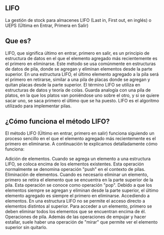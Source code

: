 ## LIFO
La gestión de stock para almacenes LIFO (Last in, First out, en inglés) o  UEPS (Última en Entrar, Primera en Salir)
## Que es?
LIFO, que significa último en entrar, primero en salir, es un principio de estructura de datos en el que el elemento agregado más recientemente es el primero en eliminarse. Este método se usa comúnmente en estructuras de datos de pila, donde se agregan y eliminan elementos desde la parte superior. En una estructura LIFO, el último elemento agregado a la pila será el primero en retirarse, similar a una pila de placas donde se agregan y quitan placas desde la parte superior.
El término LIFO se utiliza en estructuras de datos y teoría de colas. Guarda analogía con una pila de platos, en la que los platos van poniéndose uno sobre el otro, y si se quiere sacar uno, se saca primero el último que se ha puesto.
LIFO es el algoritmo utilizado para implementar pilas.

## ¿Cómo funciona el método LIFO?
El método LIFO (Último en entrar, primero en salir) funciona siguiendo un proceso sencillo en el que el elemento agregado más recientemente es el primero en eliminarse. A continuación te explicamos detalladamente cómo funciona:

Adición de elementos. Cuando se agrega un elemento a una estructura LIFO, se coloca encima de los elementos existentes. Esta operación normalmente se denomina operación "push" en el contexto de pilas.
Eliminación de elementos. Cuando es necesario eliminar un elemento, primero se retira el elemento que se encuentra en la parte superior de la pila. Esta operación se conoce como operación "pop". Debido a que los elementos siempre se agregan y eliminan desde la parte superior, el último elemento agregado es siempre el primero en eliminarse.
Accediendo a elementos. En una estructura LIFO no se permite el acceso directo a elementos distintos al superior. Para acceder a un elemento, primero se deben eliminar todos los elementos que se encuentran encima de él.
Operaciones de pila. Además de las operaciones de empujar y hacer estallar, suele haber una operación de "mirar" que permite ver el elemento superior sin quitarlo.